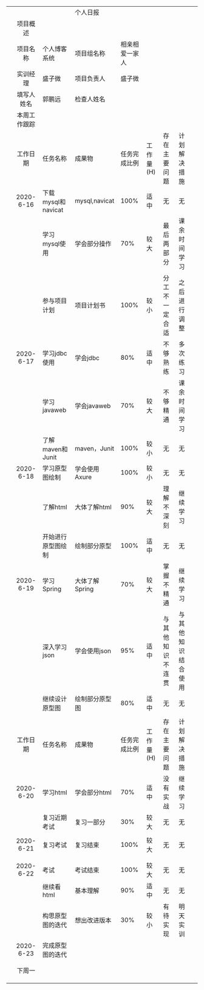 |      |              |                    |                |                |           |                  |                    |      |
| ---: | :----------: | ------------------ | -------------- | -------------- | --------- | ---------------- | ------------------ | ---- |
|      |              |                    | 个人日报       |                |           |                  |                    |      |
|      |   项目概述   |                    |                |                |           |                  |                    |      |
|      |   项目名称   | 个人博客系统       | 项目组名称     | 相亲相爱一家人 |           |                  |                    |      |
|      |   实训经理   | 盛子微             | 项目负责人     | 盛子微         |           |                  |                    |      |
|      |  填写人姓名  | 郭鹏远             | 检查人姓名     |                |           |                  |                    |      |
|      | 本周工作跟踪 |                    |                |                |           |                  |                    |      |
|      |   工作日期   | 任务名称           | 成果物         | 任务完成比例   | 工作量(H) | 存在主要问题     | 计划解决措施       |      |
|      |  2020-6-16   | 下载mysql和navicat | mysql,navicat  | 100%           | 适中      | 无               | 无                 |      |
|      |              | 学习mysql使用      | 学会部分操作   | 70%            | 较大      | 最后两部分       | 课余时间学习       |      |
|      |              | 参与项目计划       | 项目计划书     | 100%           | 较小      | 分工不一定合适   | 之后进行调整       |      |
|      |  2020-6-17   | 学习jdbc使用       | 学会jdbc       | 80%            | 适中      | 不够熟练         | 多次练习           |      |
|      |              | 学习javaweb        | 学会javaweb    | 70%            | 较大      | 不够精通         | 课余时间学习       |      |
|      |              | 了解maven和Junit   | maven，Junit   | 100%           | 较小      | 无               | 无                 |      |
|      |  2020-6-18   | 学习原型图绘制     | 学会使用Axure  | 100%           | 较小      | 无               | 无                 |      |
|      |              | 了解html           | 大体了解html   | 90%            | 较大      | 理解不深刻       | 继续学习           |      |
|      |              | 开始进行原型图绘制 | 绘制部分原型   | 100%           | 适中      | 无               | 无                 |      |
|      |  2020-6-19   | 学习Spring         | 大体了解Spring | 70%            | 较大      | 掌握不精通       | 继续学习           |      |
|      |              | 深入学习json       | 学会使用json   | 95%            | 适中      | 与其他知识不连贯 | 与其他知识结合使用 |      |
|      |              | 继续设计原型图     | 绘制部分原型图 | 80%            | 适中      | 无               | 无                 |      |
|      |              |                    |                |                |           |                  |                    |      |
|      |   工作日期   | 任务名称           | 成果物         | 任务完成比例   | 工作量(H) | 存在主要问题     | 计划解决措施       |      |
|      |  2020-6-20   | 学习html           | 学会部分html   | 70%            | 适中      | 没有实战         | 继续学习           |      |
|      |              | 复习近期考试       | 复习一部分     | 30%            | 较大      | 无               | 无                 |      |
|      |              |                    |                |                |           |                  |                    |      |
|      |  2020-6-21   | 复习考试           | 复习结束       | 100%           | 较大      | 无               | 无                 |      |
|      |              |                    |                |                |           |                  |                    |      |
|      |              |                    |                |                |           |                  |                    |      |
|      |  2020-6-22   | 考试               | 考试结束       | 100%           | 较大      | 无               | 无                 |      |
|      |              | 继续看html         | 基本理解       | 90%            | 适中      | 无               | 无                 |      |
|      |              | 构思原型图的迭代   | 想出改进版本   | 30%            | 较小      | 有待实现         | 明天实训           |      |
|      |  2020-6-23   | 完成原型图的迭代   |                |                |           |                  |                    |      |
|      |              |                    |                |                |           |                  |                    |      |
|      |              |                    |                |                |           |                  |                    |      |
|      |    下周一    |                    |                |                |           |                  |                    |      |
|      |              |                    |                |                |           |                  |                    |      |
|      |              |                    |                |                |           |                  |                    |      |
|      |              |                    |                |                |           |                  |                    |      |